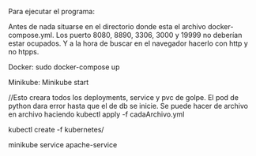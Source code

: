 Para ejecutar el programa:


Antes de nada situarse en el directorio donde esta el archivo docker-compose.yml. Los puerto 8080, 8890, 3306, 3000 y 19999 no deberían estar ocupados. Y a la hora de buscar en el navegador hacerlo con http y no htpps.

Docker: sudo docker-compose up      

Minikube: 
Minikube start 

//Esto creara todos los deployments, service y pvc de golpe. 
El pod de python dara error hasta que el de db se inicie. 
Se puede hacer de archivo en archivo haciendo kubectl apply -f cadaArchivo.yml   

kubectl create -f kubernetes/      
          
minikube service apache-service
